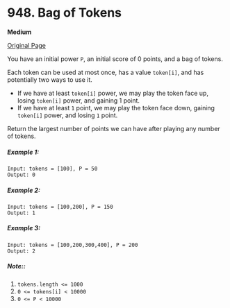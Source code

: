 # 948. Bag of Tokens

**Medium**

[Original Page](https://leetcode.com/problems/bag-of-tokens/)

You have an initial power `P`, an initial score of 0 points, and a bag of tokens.

Each token can be used at most once, has a value `token[i]`, and has potentially two ways to use it.

- If we have at least `token[i]` power, we may play the token face up, losing `token[i]` power, and gaining 1 point.
- If we have at least `1` point, we may play the token face down, gaining `token[i]` power, and losing `1` point.

Return the largest number of points we can have after playing any number of tokens.

##### Example 1:
```
Input: tokens = [100], P = 50
Output: 0
```

##### Example 2:
```
Input: tokens = [100,200], P = 150
Output: 1
```

##### Example 3:
```
Input: tokens = [100,200,300,400], P = 200
Output: 2
```

##### Note::
1. `tokens.length <= 1000`
2. `0 <= tokens[i] < 10000`
3. `0 <= P < 10000`
